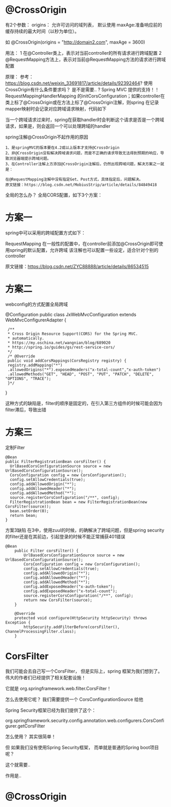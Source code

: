 # @CrossOrigin
有2个参数：
 origins： 允许可访问的域列表， 默认使用
 maxAge:准备响应前的缓存持续的最大时间（以秒为单位）。

如 @CrossOrigin(origins = "http://domain2.com", maxAge = 3600)

用法：
1 在@Controller类上，表示对当前controller的所有请求进行跨域配置
2 @RequestMapping方法上，表示对当前@RequestMapping方法的请求进行跨域配置

原理： 参考： https://blog.csdn.net/weixin_33691817/article/details/92392464?
使用CrossOrigin有什么条件要求吗？ 是不是需要.. ?  Spring MVC 提供的支持！！
RequestMappingHandlerMapping 的initCorsConfiguration；如果controller在类上标了@CrossOrigin或在方法上标了@CrossOrigin注解，则spring 在记录mapper映射时会记录对应跨域请求映射，代码如下
                                                    
当一个跨域请求过来时，spring在获取handler时会判断这个请求是否是一个跨域请求，如果是，则会返回一个可以处理跨域的handler




spring注解@CrossOrigin不起作用的原因

    1、是springMVC的版本要在4.2或以上版本才支持@CrossOrigin
    2、非@CrossOrigin没有解决跨域请求问题，而是不正确的请求导致无法得到预期的响应，导致浏览器端提示跨域问题。
    3、在Controller注解上方添加@CrossOrigin注解后，仍然出现跨域问题，解决方案之一就是：
    
    在@RequestMapping注解中没有指定Get、Post方式，具体指定后，问题解决。
    原文链接：https://blog.csdn.net/MobiusStrip/article/details/84849418 


全局的怎么办？
全局CORS配置，如下3个方案：

# 方案一
spring中可以采用的跨域配置方式如下：

RequestMapping
在一般性的配置中，在controller前添加@CrossOrigin即可使用spring的默认配置，允许跨域
该注解也可以配置一些设定，适合针对个别的controller



原文链接：https://blog.csdn.net/ZYC88888/article/details/86534515

# 方案二
webconfig的方式配置全局跨域
    
   @Configuration
   public class JxWebMvcConfiguration extends WebMvcConfigurerAdapter {
    
     /**
     * Cross Origin Resource Support(CORS) for the Spring MVC.
     * automatically.
     * https://my.oschina.net/wangnian/blog/689020
     * http://spring.io/guides/gs/rest-service-cors/
     */
     /* @Override
     public void addCorsMappings(CorsRegistry registry) {
     registry.addMapping("*")
     .allowedOrigins("*").exposedHeaders("x-total-count","x-auth-token")
     .allowedMethods("GET", "HEAD", "POST", "PUT", "PATCH", "DELETE", "OPTIONS", "TRACE");
     }*/
   }
   
这种方式的缺陷是，filter的顺序是固定的，在引入第三方组件的时候可能会因为filter滞后，导致出错

# 方案三
定制Filter
    
    @Bean
    public FilterRegistrationBean corsFilter() {
      UrlBasedCorsConfigurationSource source = new UrlBasedCorsConfigurationSource();
      CorsConfiguration config = new CorsConfiguration();
      config.setAllowCredentials(true);
      config.addAllowedOrigin("*");
      config.addAllowedHeader("*");
      config.addAllowedMethod("*");
      source.registerCorsConfiguration("/**", config);
      FilterRegistrationBean bean = new FilterRegistrationBean(new CorsFilter(source));
      bean.setOrder(0);
      return bean;
    }
    
方案3缺陷
在3中，使用zuul的时候，的确解决了跨域问题，但是spring security的filter还是在其前边，引起登录的时候不能正常捕获401错误
    
    @Bean
        public Filter corsFilter() {
            UrlBasedCorsConfigurationSource source = new UrlBasedCorsConfigurationSource();
            CorsConfiguration config = new CorsConfiguration();
            config.setAllowCredentials(true);
            config.addAllowedOrigin("*");
            config.addAllowedHeader("*");
            config.addAllowedMethod("*");
            config.addExposedHeader("x-auth-token");
            config.addExposedHeader("x-total-count");
            source.registerCorsConfiguration("/**", config);
            return new CorsFilter(source);
        }
     
        @Override
        protected void configure(HttpSecurity httpSecurity) throws Exception {       
            httpSecurity.addFilterBefore(corsFilter(), ChannelProcessingFilter.class);
        }


# CorsFilter

我们可能会去自己写一个CorsFilter， 但是实际上，spring 框架为我们想到了。伟大的作者们已经提供了相关配套设施！
 
它就是 org.springframework.web.filter.CorsFilter！

怎么去使用它呢？
我们需要提供一个 CorsConfigurationSource 给他

Spring Security框架已经为我们提供了这个：

org.springframework.security.config.annotation.web.configurers.CorsConfigurer.getCorsFilter

怎么使用？ 
其实很简单！

但 如果我们没有使用Spring Security框架， 而单就是普通的Spring boot项目呢？

这个就需要..

作用是..

# @CrossOrigin






